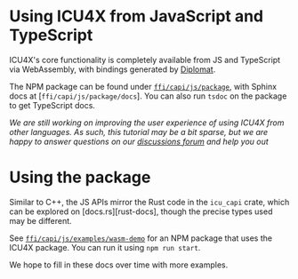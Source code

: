# Using ICU4X from JavaScript and TypeScript

ICU4X's core functionality is completely available from JS and TypeScript via WebAssembly, with bindings generated by [Diplomat].

The NPM package can be found under [`ffi/capi/js/package`], with Sphinx docs at [`ffi/capi/js/package/docs`]. You can also run `tsdoc` on the package to get TypeScript docs.

_We are still working on improving the user experience of using ICU4X from other languages. As such, this tutorial may be a bit sparse, but we are happy to answer questions on our [discussions forum] and help you out_

# Using the package

Similar to C++, the JS APIs mirror the Rust code in the `icu_capi` crate, which can be explored on [docs.rs][rust-docs], though the precise types used may be different.

See [`ffi/capi/js/examples/wasm-demo`] for an NPM package that uses the ICU4X package. You can run it using `npm run start`.

We hope to fill in these docs over time with more examples.

 [discussions forum]: https://github.com/unicode-org/icu4x/discussions
 [Diplomat]: https://github.com/rust-diplomat/diplomat
 [`ffi/capi/js/package`]: https://github.com/unicode-org/icu4x/tree/main/ffi/capi/js/package
 [`ffi/capi/js/docs`]: https://github.com/unicode-org/icu4x/tree/main/ffi/capi/js/docs
 [`ffi/capi/js/examples/wasm-demo`]: https://github.com/unicode-org/icu4x/tree/main/ffi/capi/js/examples/wasm-demo
